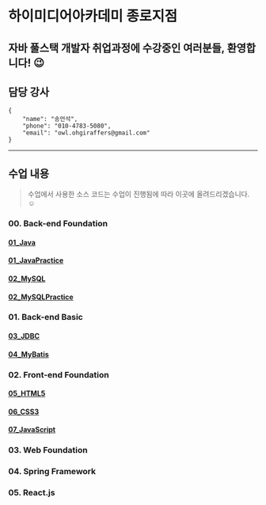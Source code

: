 # 하이미디어아카데미 종로지점
## 자바 풀스택 개발자 취업과정에 수강중인 여러분들, 환영합니다! :wink:
## 담당 강사
```
{
    "name": "송언석",
    "phone": "010-4783-5080",
    "email": "owl.ohgiraffers@gmail.com"
}
```

---
## 수업 내용
> 수업에서 사용한 소스 코드는 수업이 진행됨에 따라 이곳에 올려드리겠습니다. :relaxed:
### 00. Back-end Foundation
#### [01_Java](https://github.com/20241209-himedia-jongro/01_java)
#### [01_JavaPractice](https://github.com/20241209-himedia-jongro/01_java_practice)
#### [02_MySQL](https://github.com/20241209-himedia-jongro/02_mysql)
#### [02_MySQLPractice](https://github.com/20241209-himedia-jongro/02_mysql_practice)

### 01. Back-end Basic
#### [03_JDBC](https://github.com/20241209-himedia-jongro/03_jdbc)
#### [04_MyBatis](https://github.com/20241209-himedia-jongro/04_mybatis)

### 02. Front-end Foundation
#### [05_HTML5](https://github.com/20241209-himedia-jongro/05_html)
#### [06_CSS3](https://github.com/20241209-himedia-jongro/06_css)
#### [07_JavaScript](https://github.com/20241209-himedia-jongro/07_javascript)

### 03. Web Foundation

### 04. Spring Framework

### 05. React.js
